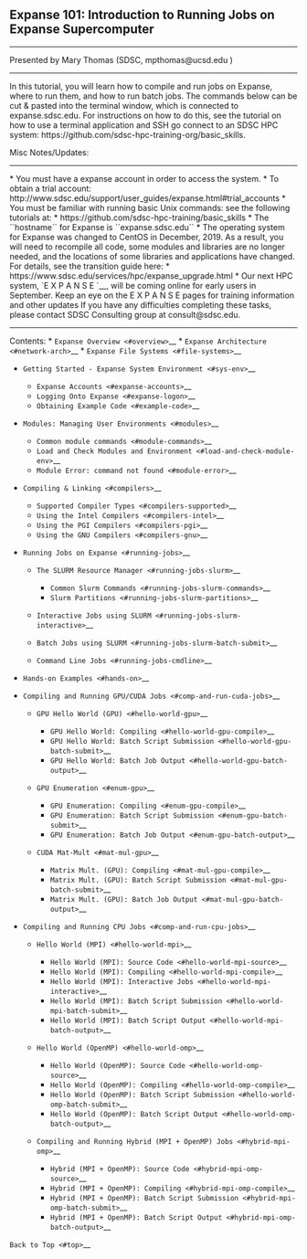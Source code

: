 ## Expanse 101: Introduction to Running Jobs on Expanse Supercomputer

<hr>
Presented by Mary Thomas (SDSC, mpthomas@ucsd.edu )

<hr>
In this tutorial, you will learn how to compile and run jobs on Expanse,
where to run them, and how to run batch jobs. The commands below can be
cut & pasted into the terminal window, which is connected to
expanse.sdsc.edu. For instructions on how to do this, see the tutorial
on how to use a terminal application and SSH go connect to an SDSC HPC
system: https://github.com/sdsc-hpc-training-org/basic_skills.

Misc Notes/Updates:
<hr>
*  You must have a expanse account in order to access the system.
  * To obtain a trial account:
      http://www.sdsc.edu/support/user_guides/expanse.html#trial_accounts
*  You must be familiar with running basic Unix commands: see the
   following tutorials at:
   *  https://github.com/sdsc-hpc-training/basic_skills
*  The ``hostname`` for Expanse is ``expanse.sdsc.edu``
*  The operating system for Expanse was changed to CentOS in December,
   2019. As a result, you will need to recompile all code, some modules
   and libraries are no longer needed, and the locations of some
   libraries and applications have changed. For details, see the
   transition guide here:
  *  https://www.sdsc.edu/services/hpc/expanse_upgrade.html
*  Our next HPC system, `E X P A N S E <https://expanse.sdsc.edu>`__,
   will be coming online for early users in September. Keep an eye on
   the E X P A N S E pages for training information and other updates
If you have any difficulties completing these tasks, please contact SDSC
Consulting group at consult@sdsc.edu.



   <hr>

Contents: \* `Expanse Overview <#overview>`__ \* `Expanse
Architecture <#network-arch>`__ \* `Expanse File
Systems <#file-systems>`__

-  `Getting Started - Expanse System Environment <#sys-env>`__

   -  `Expanse Accounts <#expanse-accounts>`__
   -  `Logging Onto Expanse <#expanse-logon>`__
   -  `Obtaining Example Code <#example-code>`__

-  `Modules: Managing User Environments <#modules>`__

   -  `Common module commands <#module-commands>`__
   -  `Load and Check Modules and
      Environment <#load-and-check-module-env>`__
   -  `Module Error: command not found <#module-error>`__

-  `Compiling & Linking <#compilers>`__

   -  `Supported Compiler Types <#compilers-supported>`__
   -  `Using the Intel Compilers <#compilers-intel>`__
   -  `Using the PGI Compilers <#compilers-pgi>`__
   -  `Using the GNU Compilers <#compilers-gnu>`__

-  `Running Jobs on Expanse <#running-jobs>`__

   -  `The SLURM Resource Manager <#running-jobs-slurm>`__

      -  `Common Slurm Commands <#running-jobs-slurm-commands>`__
      -  `Slurm Partitions <#running-jobs-slurm-partitions>`__

   -  `Interactive Jobs using SLURM <#running-jobs-slurm-interactive>`__
   -  `Batch Jobs using SLURM <#running-jobs-slurm-batch-submit>`__
   -  `Command Line Jobs <#running-jobs-cmdline>`__

-  `Hands-on Examples <#hands-on>`__
-  `Compiling and Running GPU/CUDA Jobs <#comp-and-run-cuda-jobs>`__

   -  `GPU Hello World (GPU) <#hello-world-gpu>`__

      -  `GPU Hello World: Compiling <#hello-world-gpu-compile>`__
      -  `GPU Hello World: Batch Script
         Submission <#hello-world-gpu-batch-submit>`__
      -  `GPU Hello World: Batch Job
         Output <#hello-world-gpu-batch-output>`__

   -  `GPU Enumeration <#enum-gpu>`__

      -  `GPU Enumeration: Compiling <#enum-gpu-compile>`__
      -  `GPU Enumeration: Batch Script
         Submission <#enum-gpu-batch-submit>`__
      -  `GPU Enumeration: Batch Job Output <#enum-gpu-batch-output>`__

   -  `CUDA Mat-Mult <#mat-mul-gpu>`__

      -  `Matrix Mult. (GPU): Compiling <#mat-mul-gpu-compile>`__
      -  `Matrix Mult. (GPU): Batch Script
         Submission <#mat-mul-gpu-batch-submit>`__
      -  `Matrix Mult. (GPU): Batch Job
         Output <#mat-mul-gpu-batch-output>`__

-  `Compiling and Running CPU Jobs <#comp-and-run-cpu-jobs>`__

   -  `Hello World (MPI) <#hello-world-mpi>`__

      -  `Hello World (MPI): Source Code <#hello-world-mpi-source>`__
      -  `Hello World (MPI): Compiling <#hello-world-mpi-compile>`__
      -  `Hello World (MPI): Interactive
         Jobs <#hello-world-mpi-interactive>`__
      -  `Hello World (MPI): Batch Script
         Submission <#hello-world-mpi-batch-submit>`__
      -  `Hello World (MPI): Batch Script
         Output <#hello-world-mpi-batch-output>`__

   -  `Hello World (OpenMP) <#hello-world-omp>`__

      -  `Hello World (OpenMP): Source Code <#hello-world-omp-source>`__
      -  `Hello World (OpenMP): Compiling <#hello-world-omp-compile>`__
      -  `Hello World (OpenMP): Batch Script
         Submission <#hello-world-omp-batch-submit>`__
      -  `Hello World (OpenMP): Batch Script
         Output <#hello-world-omp-batch-output>`__

   -  `Compiling and Running Hybrid (MPI + OpenMP)
      Jobs <#hybrid-mpi-omp>`__

      -  `Hybrid (MPI + OpenMP): Source Code <#hybrid-mpi-omp-source>`__
      -  `Hybrid (MPI + OpenMP): Compiling <#hybrid-mpi-omp-compile>`__
      -  `Hybrid (MPI + OpenMP): Batch Script
         Submission <#hybrid-mpi-omp-batch-submit>`__
      -  `Hybrid (MPI + OpenMP): Batch Script
         Output <#hybrid-mpi-omp-batch-output>`__

`Back to Top <#top>`__
